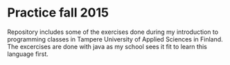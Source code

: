 # Practice fall 2015

Repository includes some of the exercises done during my introduction to programming classes in Tampere University of Applied Sciences in Finland.
The excercises are done with java as my school sees it fit to learn this language first.
